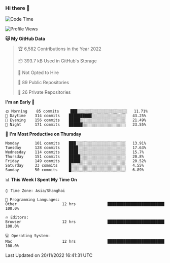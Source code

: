 ### Hi there 👋

<!--
**qbosen/qbosen** is a ✨ _special_ ✨ repository because its `README.md` (this file) appears on your GitHub profile.

Here are some ideas to get you started:

- 🔭 I’m currently working on ...
- 🌱 I’m currently learning ...
- 👯 I’m looking to collaborate on ...
- 🤔 I’m looking for help with ...
- 💬 Ask me about ...
- 📫 How to reach me: ...
- 😄 Pronouns: ...
- ⚡ Fun fact: ...
-->

<!--START_SECTION:waka-->
![Code Time](http://img.shields.io/badge/Code%20Time-1%2C086%20hrs%2019%20mins-blue)

![Profile Views](http://img.shields.io/badge/Profile%20Views-5-blue)

**🐱 My GitHub Data** 

> 🏆 6,582 Contributions in the Year 2022
 > 
> 📦 393.7 kB Used in GitHub's Storage 
 > 
> 🚫 Not Opted to Hire
 > 
> 📜 89 Public Repositories 
 > 
> 🔑 26 Private Repositories  
 > 
**I'm an Early 🐤** 

```text
🌞 Morning    85 commits     ███░░░░░░░░░░░░░░░░░░░░░░   11.71% 
🌆 Daytime    314 commits    ██████████░░░░░░░░░░░░░░░   43.25% 
🌃 Evening    156 commits    █████░░░░░░░░░░░░░░░░░░░░   21.49% 
🌙 Night      171 commits    ██████░░░░░░░░░░░░░░░░░░░   23.55%

```
📅 **I'm Most Productive on Thursday** 

```text
Monday       101 commits    ███░░░░░░░░░░░░░░░░░░░░░░   13.91% 
Tuesday      128 commits    ████░░░░░░░░░░░░░░░░░░░░░   17.63% 
Wednesday    114 commits    ████░░░░░░░░░░░░░░░░░░░░░   15.7% 
Thursday     151 commits    █████░░░░░░░░░░░░░░░░░░░░   20.8% 
Friday       149 commits    █████░░░░░░░░░░░░░░░░░░░░   20.52% 
Saturday     33 commits     █░░░░░░░░░░░░░░░░░░░░░░░░   4.55% 
Sunday       50 commits     █░░░░░░░░░░░░░░░░░░░░░░░░   6.89%

```


📊 **This Week I Spent My Time On** 

```text
⌚︎ Time Zone: Asia/Shanghai

💬 Programming Languages: 
Other                    12 hrs              █████████████████████████   100.0%

🔥 Editors: 
Browser                  12 hrs              █████████████████████████   100.0%

💻 Operating System: 
Mac                      12 hrs              █████████████████████████   100.0%

```


 Last Updated on 20/11/2022 16:41:31 UTC
<!--END_SECTION:waka-->
